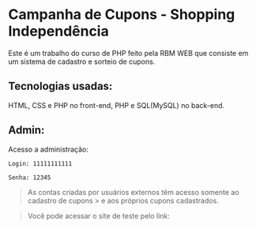 # Campanha de Cupons - Shopping Independência

Este é um trabalho do curso de PHP feito pela RBM WEB que consiste em um sistema de cadastro e sorteio de cupons.

## Tecnologias usadas:

HTML, CSS e PHP no front-end, PHP e SQL(MySQL) no back-end.

## Admin:

Acesso a administração:

```
Login: 11111111111

Senha: 12345

```

> As contas criadas por usuários externos têm acesso somente ao cadastro de cupons > e aos próprios cupons cadastrados.

> Você pode acessar o site de teste pelo link: